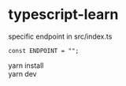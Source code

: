 # typescript-learn
specific endpoint in src/index.ts
```
const ENDPOINT = "";
```

yarn install  
yarn dev 